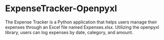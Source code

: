 # ExpenseTracker-Openpyxl
The Expense Tracker is a Python application that helps users manage their expenses through an Excel file named Expenses.xlsx. Utilizing the openpyxl library, users can log expenses by date, category, and amount.

